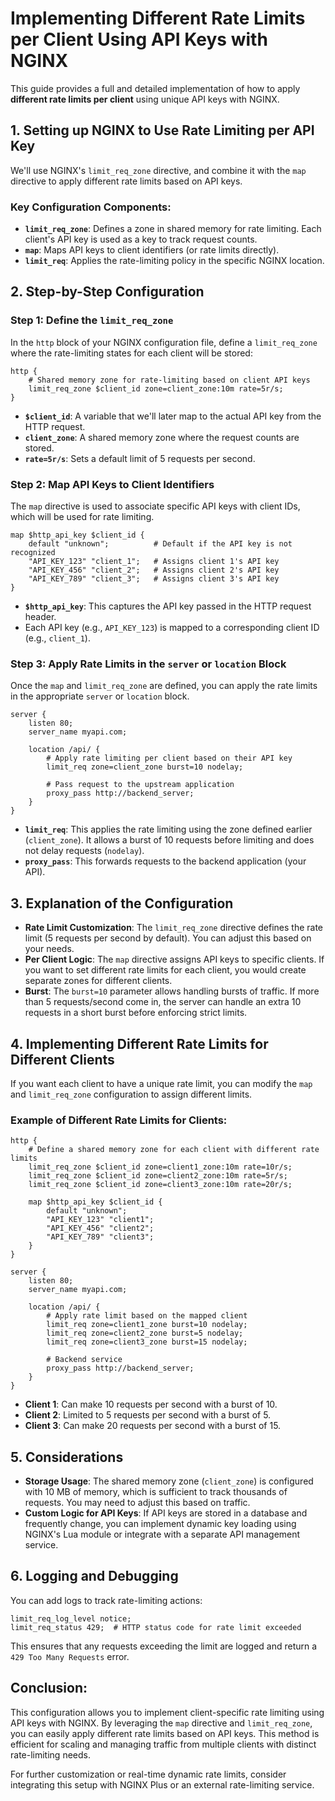 # Implementing Different Rate Limits per Client Using API Keys with NGINX

This guide provides a full and detailed implementation of how to apply **different rate limits per client** using unique API keys with NGINX.

## 1. Setting up NGINX to Use Rate Limiting per API Key

We'll use NGINX's `limit_req_zone` directive, and combine it with the `map` directive to apply different rate limits based on API keys.

### Key Configuration Components:
- **`limit_req_zone`**: Defines a zone in shared memory for rate limiting. Each client's API key is used as a key to track request counts.
- **`map`**: Maps API keys to client identifiers (or rate limits directly).
- **`limit_req`**: Applies the rate-limiting policy in the specific NGINX location.

## 2. Step-by-Step Configuration

### Step 1: Define the `limit_req_zone`
In the `http` block of your NGINX configuration file, define a `limit_req_zone` where the rate-limiting states for each client will be stored:

```nginx
http {
    # Shared memory zone for rate-limiting based on client API keys
    limit_req_zone $client_id zone=client_zone:10m rate=5r/s;
}
```
- **`$client_id`**: A variable that we'll later map to the actual API key from the HTTP request.
- **`client_zone`**: A shared memory zone where the request counts are stored.
- **`rate=5r/s`**: Sets a default limit of 5 requests per second.

### Step 2: Map API Keys to Client Identifiers
The `map` directive is used to associate specific API keys with client IDs, which will be used for rate limiting.

```nginx
map $http_api_key $client_id {
    default "unknown";          # Default if the API key is not recognized
    "API_KEY_123" "client_1";   # Assigns client 1's API key
    "API_KEY_456" "client_2";   # Assigns client 2's API key
    "API_KEY_789" "client_3";   # Assigns client 3's API key
}
```
- **`$http_api_key`**: This captures the API key passed in the HTTP request header.
- Each API key (e.g., `API_KEY_123`) is mapped to a corresponding client ID (e.g., `client_1`).

### Step 3: Apply Rate Limits in the `server` or `location` Block
Once the `map` and `limit_req_zone` are defined, you can apply the rate limits in the appropriate `server` or `location` block.

```nginx
server {
    listen 80;
    server_name myapi.com;

    location /api/ {
        # Apply rate limiting per client based on their API key
        limit_req zone=client_zone burst=10 nodelay;

        # Pass request to the upstream application
        proxy_pass http://backend_server;
    }
}
```
- **`limit_req`**: This applies the rate limiting using the zone defined earlier (`client_zone`). It allows a burst of 10 requests before limiting and does not delay requests (`nodelay`).
- **`proxy_pass`**: This forwards requests to the backend application (your API).

## 3. Explanation of the Configuration
- **Rate Limit Customization**: The `limit_req_zone` directive defines the rate limit (5 requests per second by default). You can adjust this based on your needs.
- **Per Client Logic**: The `map` directive assigns API keys to specific clients. If you want to set different rate limits for each client, you would create separate zones for different clients.
- **Burst**: The `burst=10` parameter allows handling bursts of traffic. If more than 5 requests/second come in, the server can handle an extra 10 requests in a short burst before enforcing strict limits.

## 4. Implementing Different Rate Limits for Different Clients
If you want each client to have a unique rate limit, you can modify the `map` and `limit_req_zone` configuration to assign different limits.

### Example of Different Rate Limits for Clients:

```nginx
http {
    # Define a shared memory zone for each client with different rate limits
    limit_req_zone $client_id zone=client1_zone:10m rate=10r/s;
    limit_req_zone $client_id zone=client2_zone:10m rate=5r/s;
    limit_req_zone $client_id zone=client3_zone:10m rate=20r/s;

    map $http_api_key $client_id {
        default "unknown";
        "API_KEY_123" "client1";
        "API_KEY_456" "client2";
        "API_KEY_789" "client3";
    }
}

server {
    listen 80;
    server_name myapi.com;

    location /api/ {
        # Apply rate limit based on the mapped client
        limit_req zone=client1_zone burst=10 nodelay;
        limit_req zone=client2_zone burst=5 nodelay;
        limit_req zone=client3_zone burst=15 nodelay;

        # Backend service
        proxy_pass http://backend_server;
    }
}
```
- **Client 1**: Can make 10 requests per second with a burst of 10.
- **Client 2**: Limited to 5 requests per second with a burst of 5.
- **Client 3**: Can make 20 requests per second with a burst of 15.

## 5. Considerations
- **Storage Usage**: The shared memory zone (`client_zone`) is configured with 10 MB of memory, which is sufficient to track thousands of requests. You may need to adjust this based on traffic.
- **Custom Logic for API Keys**: If API keys are stored in a database and frequently change, you can implement dynamic key loading using NGINX's Lua module or integrate with a separate API management service.

## 6. Logging and Debugging
You can add logs to track rate-limiting actions:

```nginx
limit_req_log_level notice;
limit_req_status 429;  # HTTP status code for rate limit exceeded
```

This ensures that any requests exceeding the limit are logged and return a `429 Too Many Requests` error.

## Conclusion:
This configuration allows you to implement client-specific rate limiting using API keys with NGINX. By leveraging the `map` directive and `limit_req_zone`, you can easily apply different rate limits based on API keys. This method is efficient for scaling and managing traffic from multiple clients with distinct rate-limiting needs.

For further customization or real-time dynamic rate limits, consider integrating this setup with NGINX Plus or an external rate-limiting service.
